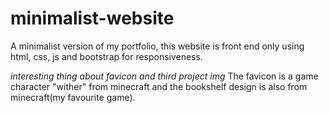 # minimalist-website

A minimalist version of my portfolio, this website is front end only using html, css, js and bootstrap for responsiveness.

*interesting thing about favicon and third project img*
The favicon is a game character "wither" from minecraft and the bookshelf design is also from minecraft(my favourite game).
